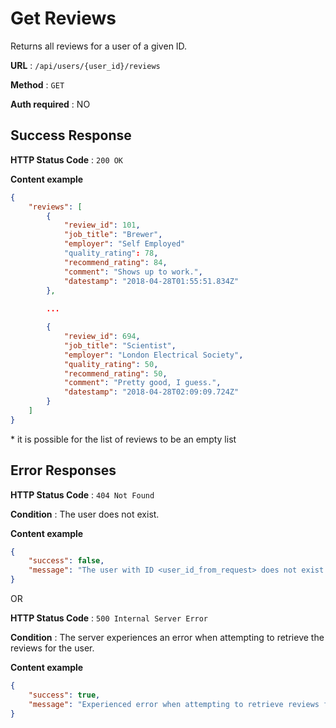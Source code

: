 # Get Reviews

Returns all reviews for a user of a given ID.

**URL** : `/api/users/{user_id}/reviews`

**Method** : `GET`

**Auth required** : NO

## Success Response

**HTTP Status Code** : `200 OK`

**Content example**

```json
{
	"reviews": [
		{
			"review_id": 101,
			"job_title": "Brewer",
			"employer": "Self Employed"
			"quality_rating": 78,
			"recommend_rating": 84,
			"comment": "Shows up to work.",
			"datestamp": "2018-04-28T01:55:51.834Z"
		},
		
		...

		{
			"review_id": 694,
			"job_title": "Scientist",
			"employer": "London Electrical Society",
			"quality_rating": 50,
			"recommend_rating": 50,
			"comment": "Pretty good, I guess.",
			"datestamp": "2018-04-28T02:09:09.724Z"
		}
	]
}
```

\* it is possible for the list of reviews to be an empty list

## Error Responses

**HTTP Status Code** : `404 Not Found`

**Condition** : The user does not exist.

**Content example**

```json
{
	"success": false,
	"message": "The user with ID <user_id_from_request> does not exist."
}
```

OR

**HTTP Status Code** : `500 Internal Server Error`

**Condition** : The server experiences an error when attempting to retrieve the reviews for the user.

**Content example**

```json
{
	"success": true,
	"message": "Experienced error when attempting to retrieve reviews for the user."
}
```
